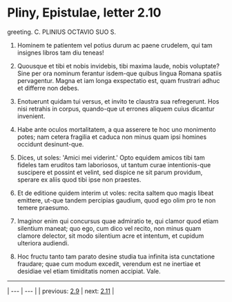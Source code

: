 # Pliny, Epistulae, letter 2.10

greeting. C. PLINIUS OCTAVIO SUO S.



1. Hominem te patientem vel potius durum ac paene crudelem, qui tam insignes libros tam diu teneas!



2. Quousque et tibi et nobis invidebis, tibi maxima laude, nobis voluptate? Sine per ora nominum ferantur isdem-que quibus lingua Romana spatiis pervagentur. Magna et iam longa exspectatio est, quam frustrari adhuc et differre non debes.



3. Enotuerunt quidam tui versus, et invito te claustra sua refregerunt. Hos nisi retrahis in corpus, quando-que ut errones aliquem cuius dicantur invenient.



4. Habe ante oculos mortalitatem, a qua asserere te hoc uno monimento potes; nam cetera fragilia et caduca non minus quam ipsi homines occidunt desinunt-que.



5. Dices, ut soles: 'Amici mei viderint.' Opto equidem amicos tibi tam fideles tam eruditos tam laboriosos, ut tantum curae intentionis-que suscipere et possint et velint, sed dispice ne sit parum providum, sperare ex aliis quod tibi ipse non praestes.



6. Et de editione quidem interim ut voles: recita saltem quo magis libeat emittere, ut-que tandem percipias gaudium, quod ego olim pro te non temere praesumo.



7. Imaginor enim qui concursus quae admiratio te, qui clamor quod etiam silentium maneat; quo ego, cum dico vel recito, non minus quam clamore delector, sit modo silentium acre et intentum, et cupidum ulteriora audiendi.



8. Hoc fructu tanto tam parato desine studia tua infinita ista cunctatione fraudare; quae cum modum excedit, verendum est ne inertiae et desidiae vel etiam timiditatis nomen accipiat. Vale.



---

| --- | --- |
| previous: [2.9](../2.9/) | next: [2.11](../2.11/) |